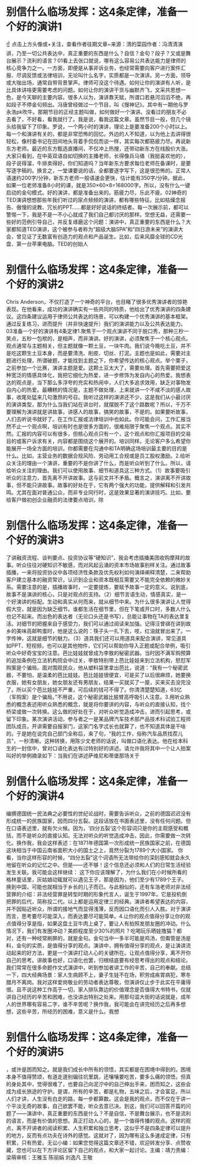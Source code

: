 # 别信什么临场发挥：这4条定律，准备一个好的演讲1

☝ 点击上方头像或+关注，查看作者往期文章~来源：清的菜园作者：冯清清演讲，乃至一切公共表达中，真正重要的东西是什么？自信？金句？段子？又或是舞台展示？流利的语言？01看上去张口就说，哪有这么容易公共表达能力是律师的核心竞争力之一。一方面，即便是从事非诉业务，也经常需要向客户进行案件汇报、尽调反馈或法律培训，无论叫什么名字，实质都是一次演讲。另一方面，领导或大咖出场，通常自带背景掌声。律师可没这个待遇。如何让你的演讲有人听，是比具体讲啥更需要考虑的问题。如何让你的演讲干货与幽默齐飞，文采共思想一色，是今天聊的主要内容。很多人以为，演讲靠天赋，所谓口若悬河滔滔不绝，再如段子不停金句频出。冯唐曾经做过一个节目，叫《搜神记》。其中有一期他与罗永浩pk吹牛。那期节目的正经主题叫做，如何做好一个演讲。没看过的朋友不必去看了，不好看，看我就行了。我是说，看我这篇文章。虽然节目一般，但几个镜头给我留下了印象。罗说，一个两小时的演讲，理论上是要准备200个小时以上。每一个和演讲有关的，都是非常恐怖的回忆。外边的人不知道，以为他上去讲得很轻松，像村委书记在田间地头背着手侃侃而谈一样，其实每次都筋疲力尽。再说新东方老师。最近的东方甄选直播间，不仅冲上热搜，还带动新东方在线股价大涨。大家只看到，在中英双语自如切换的主播老师，长得像兵马俑（我挺喜欢他的），段子说得溜，牛排卖得好。你们知道吗？当年新东方要求每位老师在备课时，是要写逐字稿的。换言之，一堂课要说的话，全都要逐字写下，这是很恐怖的。正常人语速约200字/分钟，新东方老师一般语速会更快，估计能有350字/分钟。据此，如果一位老师准备8小时的课，就是350×60×8=168000字。所以，没有什么一键启动的金句模式。好的演讲，都是准备出来的。筋疲力尽，乐此不疲。02神奇的TED演讲想想那些年我们听过的尿点频频的演讲，都有哪些特征。比如枯燥念报告、傲慢的说教、冗长的PPT……都是好好说话的终结者。每一次展示前，都可以警惕一下，我是不是一不小心就成了我们自己都讨厌的那样。空想无益，还需要一些好的范例引导自己，并反复琢磨这个问题：演讲中，真正重要的东西是什么？大家都知道TED演讲，这个被参与者称为“超级大脑SPA”和“四日游未来”的演讲大会，曾见证了无数富有创造力的观点和产品诞生。比如，后来风靡全球的CD光盘、第一台苹果电脑。TED的创始人

# 别信什么临场发挥：这4条定律，准备一个好的演讲2

Chris Anderson，不仅打造了一个神奇的平台，也目睹了很多优秀演讲者的惊艳表现。在他看来，成功的演讲确实有一些共同的特质，他给出了优秀演讲的四条建议。这四条建议运用于律师公共表达的场景，可以构建一个优秀演讲的基本框架。通过反复练习，进而提升（并非快速提升）我们的演讲能力以及公共表达能力。03准备一个好的演讲有4条定律1.聚焦于一个观点演讲不同于脱口秀，那种三秒一笑点，五秒一包袱的，是相声，而非演讲。好的演讲，必须聚焦于一个核心观点。观点通常与主题相关，但主题就像一颗土豆，一块牛肉。我们说今晚吃土豆，并不是吃这颗生土豆本身，而是要清洗、削皮、切丝、打泥。主题也是如此，需要对主题进行处理，所谓破题，才能找到主题之下，你希望传达的核心观点。举个栗子，之前参加一个比赛，演讲主题是爱。这颗土豆太大了，需要处理。首先需要把爱这种宽泛的情感具体化，我把它细化为热爱，进一步修饰为发自内心的热爱。我想表达的观点是，当下那么多浮夸的充实和热闹中，人们大多追求效用，缺乏对事物发自内心的热爱。最糟糕的情况是，主题不做处理，上来就讲一个不咸不淡的感人故事，收尾处猛来几句激昂的号召。我听过这样的演讲还不少，这是我们从小最讨厌的演讲类型，那为什么当我们站在讲台时，就摆脱不了这个路数呢？所以，千万不要理解为演讲就是讲故事，讲感人的故事，搞笑的故事，不是的。如果要听故事，人们去听说书就好了。在工作汇报或法律培训中也如此。你可能会问，工作汇报当然不止一个观点啊，培训有时也是很多方面的，很难局限于聚焦一个观点。其实不然。汇报的内容可以有很多，但核心观点只有一个，这个观点和你汇报项目的交易目的或客户诉求有关，内容都是围绕这个展开的。培训同样。无论客户多么希望你能展开一场全方面的培训，你都需要在沟通中和TA明确这场培训最主要的目的是什么。比如，主营业务的数据合规风险、劳动用工合规或是员工股权激励。2.给听众关注的理由一个演讲，重要的不是你讲了什么，而是听众听到了什么。所以，请给听众关注的理由。我们可以使用故事、细节和道具这三种方式。（1）故事要吸引听众的注意力，首先离不开讲故事。这与前文并不矛盾。概言之，演讲离不开讲故事，但不能只讲故事。故事的好处在于，它有两个强大的功能，提供解释和引发共鸣。尤其在面对普通公众，而非专业同行时，这是效果显著的演讲技巧。比如，要给客户做初创企业融资的法律要点培训，除

# 别信什么临场发挥：这4条定律，准备一个好的演讲3

了讲融资流程、谈判要点、投资协议等“硬知识”，我会考虑插播美团收购摩拜的故事。听众往往对硬知识不敏感，而对风起云涌的资本市场故事别样关注。通过故事插播，一来将投资协议中各项经济性条款及优先权利如何演绎阐释清楚，二来帮助客户建立基本的融资常识，认识到企业和资本既相互需要又不能完全依赖的微妙关系。需要注意的是，插播故事时，一定要提炼，要赋予故事一定的意义。说到底，故事不是演讲的核心，只是对观点的支持。（2）细节言语生动，情感真实，是一个好演讲的标配。生动和真实从何而来，就从细节中来。为什么很多演讲让人觉得假大空，就是因为缺乏细节。谁都生活在细节里，但在下笔或开口时，多数人什么也记不起来。而出色的表达者（无论口头还是书写），总能让事物在TA的表达里复活。对细节的把握来自于感受力，我们可以通过阅读来加强。记得汪曾祺在讲到故乡的美味高邮鸭蛋时，他是这么说的：筷子头一扎下去，吱，红油就冒出来了。一字传神，这就是细节的魅力。（3）道具我们还可以用道具来配合演讲，常见道具如PPT、短视频，也可以是其他物件，它们可以帮助你导入正题或配合举例，吸引听众中好奇宝宝的注意。芭比娃娃就曾成为李敖的秘密武器。当时因不满军购预算的追加条例在立法机构院会中过关，李敖特别带上芭比娃娃来到立法机构，怒怼军购案是个骗局。面对围观民众，他从塑料袋里拿出芭比，说道：“我有一个秘密武器，不要怕，是温柔的芭比娃娃。芭比娃娃很便宜，可是买了以后很麻烦，她要换衣服，她有女朋友，她女朋友还有男朋友，结果一买就买了一屋，买来买去没完没了。所以买个芭比娃娃不严重，可后续的钱可不得了。你清清楚楚知道，63亿（军购案）是个骗局。”不用说，这个秘密武器比振臂高呼吸引人注意。3.用听众熟悉的概念表述用听众熟悉的概念，就是将你要讲的内容，与听众的直接认知，找个桥梁或做一次转换。这么做的好处在于，对听众听觉造成冲击，进而引起思考，或留下印象。某次演讲活动，参与者之一是某品牌汽车技术部产品技术科试验工程师团队成员，开讲需要自报家门，这家门名字忒长也就算了，也不知道具体是干啥的。于是她在说完自己部门全称后，来了句，“我的工作，俗称汽车品质找茬儿员”，一秒清晰。这种转换，用陈少文老师的话说，叫做口语化表达。他在给本科生的一封信中，曾对口语化表达有过特别好的讲述。请允许我将其中一个让人拍案叫好的举例摘录如下：当我们在讲述萨维尼和蒂堡那场关于

# 别信什么临场发挥：这4条定律，准备一个好的演讲4

编撰德国统一民法典之必要性的世纪论战时，需要告诉听众，之前的德国迟迟没有形成统一的民族国家，因而四分五裂。这段话放在书面表述里，没有任何问题。但在口语表述里，就有欠火候。因为，‘四分五裂’这个形容词只是你的主观感受和概括，而不是听众的直接认知。无法对听众的听觉造成冲击。因此，你需要做一次转化。换作我，我会这样表述：在1871年德国第一次形成统一民族国家之前，在德国这块相当于中国云南省面积大小的国土之上，竟然分裂为1789个大小国家。 你看，当你这样形容的时候，“四分五裂”这个词语所无法带给你的深刻感知就会永久地留在听众的记忆之中。但是——还不够！这个信息还必须和人们的日常生活经验发生关联。我可能会这样继续： 这下你应该理解了，为什么我们在小时候所看的格林童话里，灰姑娘动辄就可以遇见王子，那是因为，他们至少有1789个王子。换到中国，可能也就相当于乡长的儿子而已。与此相似的，还有车浩老师对非法经营罪的介绍：非法经营罪是转型时期的形象代言人，诞生于1997年。它是投机倒把罪的后代，简称投二代。以上都是运用定律三的经典。演讲者希望表达的内容，并不因贴近听众，所谓的接地气而显得浅薄，反而因口语化而引人入胜。对于演讲而言，思考要尽可能深入，而表达要尽可能简单。4.让你的观点值得分享让你的观点值得分享是指，如果这盘土豆牛肉上桌了，要让人有拍照发朋友圈的冲动。什么情况下，我们有发圈冲动？美颜程度至少30%的照片？吃喝玩乐晒娃撸猫？都对，还有一种经常刷屏的，就是金句。金句当中一多半可能是鸡汤，但甭管是汤是料，金句的实质，是值得分享的观点。演讲中，拥有值得分享的观点，是让演讲流动起来的好方法，更是一个演讲打动人心的关键所在。让观点值得分享，离不开你自己的思考。讲故事也好，口语化也罢，归根结底要有经思考得出的观点和结论。我们常常在很多命题作文式演讲中，听到参加者讲工作的辛苦，自己的奉献。总结一下，四大经典场景：家人生病顾不上，妻子生娃不在场，积劳成疾胃病犯，寒冬腊月不离岗。我对这样爱岗敬业的劳动者表达尊敬，但演讲仅止步于此实在平庸得很。且不说这种工作高于一切，家人排队靠边的价值理念是否值得大书特书，仅就讲自己经历的辛苦和困难，也没讲出特别之处来。用那句滥大街的话说就是，成年人的世界哪有容易二字，谁不辛苦呢？换作我，我可能会在讲完经历之后再多想想，这些辛苦，所经历的困难，意义是什么。我想

# 别信什么临场发挥：这4条定律，准备一个好的演讲5

，或许是困而知之。就是我们成长中所有的领悟，其实都是在困境中得到的。困境本身不值得赞颂，有道走道别偏往坑里跳，还嚷嚷要吃苦，要多么痛的领悟。但真的身处其中，觉得很难了，也要自己向泥泞中的自己伸出手来，困而知之，这些会成为成长旅途的守护。是谓，所有的辛苦，都是礼物，五味之后，才会富足。所以人们才讲，人生没有白走的路，每一步都算数。这会是我的观点，而不仅在于讲一个平淡无奇的故事，自己欲罢不能，听众去意已决。到这，我们可以回答开篇的问题了——演讲中，真正重要的东西是什么？不是自信，不是舞台展示，也不是流利的语言，而是有价值的思想。真正打动人心的，是一个值得传播的观点。这样的观点，离不开讲者的阅读积累、人生积累和独立思考，这似乎不是四条定律可以提升的地方，反而有点功夫在诗外的感觉。这就对了，因为哪有这么多速成定律，只有积累，只有热爱。无讼小编：如果您觉得这篇文章还不错，欢迎转发分享、点赞收藏，您也可以在下方评论区留下自己的观点，和大家一起讨论。主编：靖力责编：梁萌审核：王雅玉 陈丽娟 刘逸凡 王敬

